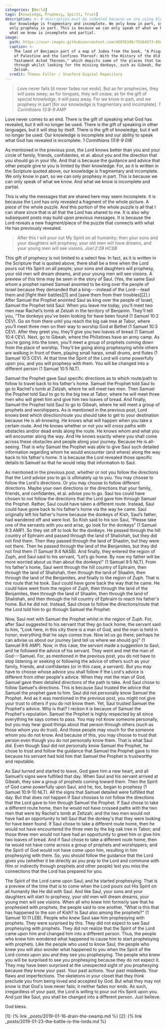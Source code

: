 ```yaml
---
categories: [World]
tags: [Knowledge, Prophecy, Spirit, Trust]
description: >- # description must be indented because we are using block scalar
  Our knowledge is fragmentary and incomplete. We only know in part, so we can
  only prophesy in part. This is because we can only speak of what we know. And
  what we know is incomplete and partial.
image:
  path: https://user-images.githubusercontent.com/45976390/79184573-85daa080-7de2-11ea-9c28-add63ae2e411.jpg
  caption: >-
    The land of Benjamin part of a map of Judea from the book, "A Pisgah Sight
    of Palestine and the Confines Thereof: With the History of the Old and New
    Testament Acted Thereon," which depicts some of the places that Saul passed
    through whilst looking for the missing donkeys, such as Gibeah, Ramah, and
    Zelzah.
  credit: Thomas Fuller / Stanford Digital Repository
---
```


> Love never fails [it never fades nor ends]. But as for prophecies, they will
pass away; as for tongues, they will cease; as for the gift of special
knowledge, it will pass away. For we know in part, and we prophesy in part [for
our knowledge is fragmentary and incomplete].
<cite>1 Corinthians 13:8-9 AMP</cite>
>
Love never comes to an end. There is the gift of speaking what God has revealed,
but it will no longer be used. There is the gift of speaking in other languages,
but it will stop by itself. There is the gift of knowledge, but it will no
longer be used. Our knowledge is incomplete and our ability to speak what God
has revealed is incomplete. <cite>1 Corinthians 13:8-9 GW</cite>

As mentioned in the previous post, the Lord knows better than you and your
circle of family, friends, confidantes, et al. about you and the direction that
you should go in your life. And that is because the guidance and advice that
other people give to you is limited by their knowledge. For, as it is written in
the Scripture quoted above, our knowledge is fragmentary and incomplete. We only
know in part, so we can only prophesy in part. This is because we can only speak
of what we know. And what we know is incomplete and partial.

This is why the messages that are shared here may seem incomplete. It is because
the Lord has only revealed a fragment of the whole picture. A piece of the whole
puzzle. And this portion of the whole puzzle is all that I can share since that
is all that the Lord has shared to me. It is also why subsequent posts may build
upon previous messages. It is because the Lord reveals a new fragment/piece of
the puzzle that connects with what He has previously revealed.

> After this I will pour out My Spirit on all humanity; then your sons and your
daughters will prophesy, your old men will have dreams, and your young men will
see visions. <cite>Joel 2:28 HCSB</cite>

This gift of prophecy is not limited to a select few. In fact, as it is written
in the Scripture that is quoted above, there shall be a time when the Lord pours
out His Spirit on all people; your sons and daughters will prophesy, your old
men will dream dreams, and your young men will see visions. A preview of this
time may be seen in the story of Saul. (Yes, the same Saul whom a prophet named
Samuel anointed to be king over the people of Israel because they demanded that
a king---instead of the Lord---lead them and [fight their battles][1] and
[save them from their troubles][2].) After Samuel the Prophet anointed Saul as
king over the people of Israel, Samuel the Prophet told Saul: When you leave me
today, you’ll meet two men near Rachel’s tomb at Zelzah in the territory of
Benjamin. They’ll tell you, “The donkeys you’ve been looking for have been found
(1 Samuel 10:2 CEV). Go on from there until you reach the big oak tree at Tabor,
where you’ll meet three men on their way to worship God at Bethel (1 Samuel 10:3
CEV). After they greet you, they’ll give you two loaves of bread (1 Samuel 10:4
CEV). Next, go to Gibeah, where the Philistines have an army camp. As you’re
going into the town, you’ll meet a group of prophets coming down from the place
of worship. They’ll be going along prophesying while others are walking in front
of them, playing small harps, small drums, and flutes (1 Samuel 10:5 CEV). At
that time the Spirit of the Lord will come powerfully upon you, and you will
prophesy with them. You will be changed into a different person (1 Samuel 10:5
NLT).

Samuel the Prophet gave Saul specific directions as to which route/path to
follow to travel back to his father's home. Samuel the Prophet told Saul to go
to Rachel's tomb at Zelzah, where he will meet two men. Then Samuel the Prophet
told Saul to go to the big tree at Tabor, where he will meet three men who will
greet him and give him two loaves of bread. And finally, Samuel the Prophet told
Saul to go to Gibeah, where he will meet a group of prophets and worshippers. As
is mentioned in the previous post, Lord knows best which direction/route you
should take to get to your destination because He is all-knowing. He knows what
will happen when you take a certain route. And He knows whether or not you will
cross paths with obstacles and/or dead ends along the route. He knows whom and
what you will encounter along the way. And He knows exactly where you shall come
across these obstacles and people along your journey. Because He is all-seeing.
That is why Samuel the Prophet was able to give Saul such detailed information
regarding whom he would encounter (and where) along the way back to his father's
home. It is because the Lord revealed those specific details to Samuel so that
he would relay that information to Saul.

As mentioned in the previous post, whether or not you follow the directions that
the Lord advise you to go is ultimately up to you. You may choose to follow the
Lord's directions. Or you may choose to follow different directions. Maybe your
own directions or the directions that your family, friends, and confidantes, et
al. advise you to go. Saul too could have chosen to not follow the directions
that the Lord gave him through Samuel the Prophet. Rather, Saul could have taken
a different route. Instead, Saul could have gone back to his father's home via
the way he came. Saul originally left his father's home because the donkeys of
Kish, Saul’s father, had wandered off and were lost. So Kish said to his son
Saul, “Please take one of the servants with you and arise, go look for the
donkeys” (1 Samuel 9:3 AMP). So they set off to look for the donkeys. He passed
through the hill country of Ephraim and passed through the land of Shalishah,
but they did not find them. Then they passed through the land of Shaalim, but
they were not there. Then he passed through the land of the Benjamites, but they
did not find them (1 Samuel 9:4 NASB). And finally, they entered the region of
Zuph, and Saul said to his servant, “Let’s go home. By now my father will be
more worried about us than about the donkeys!” (1 Samuel 9:5 NLT). From his
father's home, Saul went through the hill country of Ephraim, then through the
land of Shalishah, then through the land of Shaalim, then through the land of
the Benjamites, and finally to the region of Zuph. That is the route that he
took. Saul could have gone back the way that he came. He could have went from
the region of Zuph, then through the land of the Benjamites, then through the
land of Shaalim, then through the land of Shalishah, and then through the hill
country of Ephraim to reach his father's home. But he did not. Instead, Saul
chose to follow the directions/route that the Lord told him to go through Samuel
the Prophet.

Now, Saul met with Samuel the Prophet whilst in the region of Zuph. For, after
Saul suggested to his servant that they go back home, the servant said to him,
“Look here, in this city there is a man of God, and the man is held in honor;
everything that he says comes true. Now let us go there; perhaps he can advise
us about our journey [and tell us where we should go]” (1 Samuel 9:6 AMP). Now,
in this case, the servant made a suggestion to Saul; and he followed the advice
of his servant. They went and met the man of God---Samuel. For, as mentioned in
the previous post, you do not have to stop listening or seeking or following the
advice of others such as your family, friends, and confidantes (or in this case,
a servant). But you may have to choose whose advice you shall follow if the
Lord's advice is different from other people's advice. When they met the man of
God, Samuel gave them detailed directions of the path to take. And Saul chose to
follow Samuel's directions. This is because Saul trusted the advice that Samuel
the prophet gave to him. Saul did not personally know Samuel the Prophet. And as
it was mentioned in the previous post, you might not give your trust to others
if you do not know them. Yet, Saul trusted Samuel the Prophet's advice. Why is
that? I reckon it is because of Samuel the Prophet's reputation. Samuel the
Prophet is highly respected by all since everything he says comes to pass. You
may not know someone personally, but you may hear good things about that person
through others (such as those whom you do trust). And those people may vouch for
the someone whom you do not know. And because of this, you may choose to trust
that person even though you do not personally know them. That is what Saul did.
Even though Saul did not personally know Samuel the Prophet, he chose to trust
and follow the guidance that Samuel the Prophet gave to him because his servant
had told him that Samuel the Prophet is trustworthy and reputable.

As Saul turned and started to leave, God gave him a new heart, and all Samuel’s
signs were fulfilled that day. When Saul and his servant arrived at Gibeah, they
saw a group of prophets coming toward them. Then the Spirit of God came
powerfully upon Saul, and he, too, began to prophesy (1 Samuel 10:9-10 NLT). All
the signs that Samuel detailed were fulfilled that day. But that does not happen
if Saul chooses to not follow the directions that the Lord gave to him through
Samuel the Prophet. If Saul chose to take a different route home, then he would
not have crossed paths with the two men that were by Rachel's tomb at Zeltzah;
and the two men would not have had an opportunity to tell Saul that the donkey's
that they were looking for have been found. If Saul chose to take a different
route home, then he would not have encountered the three men by the big oak tree
in Tabor; and those three men would not have had an opportunity to greet him or
give him two loaves of bread. And if Saul chose to take a different route home,
then he would not have come across a group of prophets and worshippers; and the
Spirit of God would not have come upon him, resulting in him prophesying with
them. So, you should follow the guidance that the Lord gives you (whether it be
directly as you pray to the Lord and commune with Him or indirectly through
prophets and other people) lest you miss the connections that the Lord has
prepared for you.

The Spirit of the Lord came upon Saul; and he started prophesying. That is a
preview of the time that is to come when the Lord pours out His Spirit on all
humanity like He did with Saul. And like Saul, your sons and your daughters will
start to prophesy, your old men will dream dreams, your young men will see
visions. When all who knew him formerly saw that he prophesied with prophets,
the people said to one another, “What is this that has happened to the son of
Kish? Is Saul also among the prophets?” (1 Samuel 10:11 LEB). People who knew
Saul saw him prophesying with prophets. They were surprised by this. They did
not expect to see Saul prophesying with prophets. They did not realize that the
Spirit of the Lord came upon him and changed him into a different person. Thus,
the people who knew him wondered what happened to cause him to start prophesying
with prophets. Like the people who used to know Saul, the people who knew you
will also wonder what happened to you when the Spirit of the Lord comes upon you
and they see you prophesying. The people who knew you will be surprised to see
you prophesying because they do not expect it. They may have been surprised at
the unexpected sight of you prophesying because they know your past. Your past
actions. Your past misdeeds. Your flaws and imperfections. The skeletons in your
closet that they think preclude you from being loved and accepted by God. But
what they may not know is that God's love never fails; it neither fades nor
ends. As such, irregardless of your past, the Lord is willing to pour out His
Spirit upon you. And just like Saul, you shall be changed into a different
person. Just believe.

God bless.

[1]: {% link _posts/2019-01-16-drain-the-swamp.md %}
[2]: {% link _posts/2019-01-23-the-battle-is-the-lords.md %}
